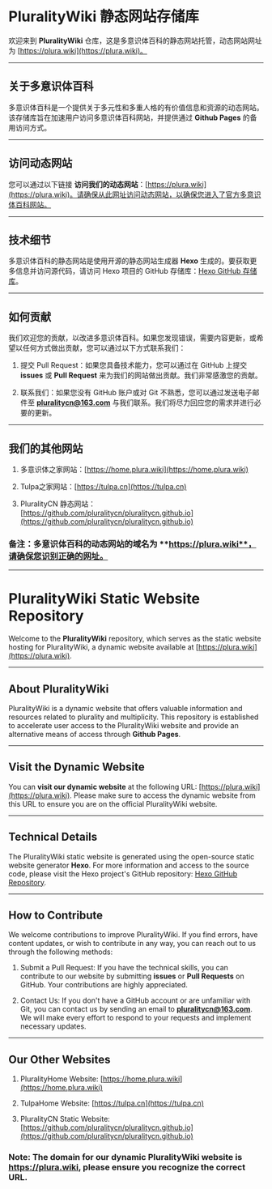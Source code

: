 # PluralityWiki 静态网站存储库

欢迎来到 **PluralityWiki** 仓库，这是多意识体百科的静态网站托管，动态网站网址为 [https://plura.wiki](https://plura.wiki)。

---

## 关于多意识体百科

多意识体百科是一个提供关于多元性和多重人格的有价值信息和资源的动态网站。该存储库旨在加速用户访问多意识体百科网站，并提供通过 **Github Pages** 的备用访问方式。

---

## 访问动态网站

您可以通过以下链接 **访问我们的动态网站**：[https://plura.wiki](https://plura.wiki)。请确保从此网址访问动态网站，以确保您进入了官方多意识体百科网站。

---

## 技术细节

多意识体百科的静态网站是使用开源的静态网站生成器 **Hexo** 生成的。要获取更多信息并访问源代码，请访问 Hexo 项目的 GitHub 存储库：[Hexo GitHub 存储库](https://github.com/hexojs/hexo)。

---

## 如何贡献

我们欢迎您的贡献，以改进多意识体百科。如果您发现错误，需要内容更新，或希望以任何方式做出贡献，您可以通过以下方式联系我们：

1. 提交 Pull Request：如果您具备技术能力，您可以通过在 GitHub 上提交 **issues** 或 **Pull Request** 来为我们的网站做出贡献。我们非常感激您的贡献。

2. 联系我们：如果您没有 GitHub 账户或对 Git 不熟悉，您可以通过发送电子邮件至 **pluralitycn@163.com** 与我们联系。我们将尽力回应您的需求并进行必要的更新。

---

## 我们的其他网站

1. 多意识体之家网站：[https://home.plura.wiki](https://home.plura.wiki)

2. Tulpa之家网站：[https://tulpa.cn](https://tulpa.cn) 

3. PluralityCN 静态网站：[https://github.com/pluralitycn/pluralitycn.github.io](https://github.com/pluralitycn/pluralitycn.github.io)

### 备注：多意识体百科的动态网站的域名为 **https://plura.wiki**，请确保您识别正确的网址。

---

# PluralityWiki Static Website Repository

Welcome to the **PluralityWiki** repository, which serves as the static website hosting for PluralityWiki, a dynamic website available at [https://plura.wiki](https://plura.wiki).

---

## About PluralityWiki

PluralityWiki is a dynamic website that offers valuable information and resources related to plurality and multiplicity. This repository is established to accelerate user access to the PluralityWiki website and provide an alternative means of access through **Github Pages**.

---

## Visit the Dynamic Website

You can **visit our dynamic website** at the following URL: [https://plura.wiki](https://plura.wiki). Please make sure to access the dynamic website from this URL to ensure you are on the official PluralityWiki website.

---

## Technical Details

The PluralityWiki static website is generated using the open-source static website generator **Hexo**. For more information and access to the source code, please visit the Hexo project's GitHub repository: [Hexo GitHub Repository](https://github.com/hexojs/hexo).

---

## How to Contribute

We welcome contributions to improve PluralityWiki. If you find errors, have content updates, or wish to contribute in any way, you can reach out to us through the following methods:

1. Submit a Pull Request: If you have the technical skills, you can contribute to our website by submitting **issues** or **Pull Requests** on GitHub. Your contributions are highly appreciated.

2. Contact Us: If you don't have a GitHub account or are unfamiliar with Git, you can contact us by sending an email to **pluralitycn@163.com**. We will make every effort to respond to your requests and implement necessary updates.

---

## Our Other Websites

1. PluralityHome Website: [https://home.plura.wiki](https://home.plura.wiki)

2. TulpaHome Website: [https://tulpa.cn](https://tulpa.cn) 

3. PluralityCN Static Website: [https://github.com/pluralitycn/pluralitycn.github.io](https://github.com/pluralitycn/pluralitycn.github.io)

### Note: The domain for our dynamic PluralityWiki website is **https://plura.wiki**, please ensure you recognize the correct URL.
